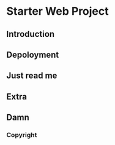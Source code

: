 # Starter Web Project



## Introduction

## Depoloyment

## Just read me

## Extra

## Damn

### Copyright
